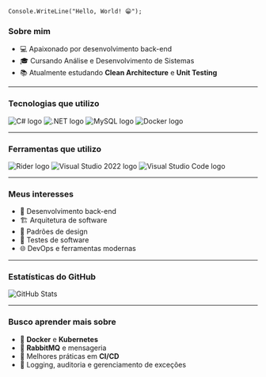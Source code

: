 `Console.WriteLine("Hello, World! 😁");`

### Sobre mim

- 💻 Apaixonado por desenvolvimento back-end
- 🎓 Cursando Análise e Desenvolvimento de Sistemas
- 📚 Atualmente estudando **Clean Architecture** e **Unit Testing**

---

### Tecnologias que utilizo

![C# logo](https://skillicons.dev/icons?i=cs)
![.NET logo](https://skillicons.dev/icons?i=dotnet)
![MySQL logo](https://skillicons.dev/icons?i=mysql&theme=light)
![Docker logo](https://skillicons.dev/icons?i=docker)

---

### Ferramentas que utilizo

![Rider logo](https://skillicons.dev/icons?i=rider&theme=light)
![Visual Studio 2022 logo](https://skillicons.dev/icons?i=visualstudio&theme=light)
![Visual Studio Code logo](https://skillicons.dev/icons?i=vscode&theme=light)

---

### Meus interesses

- 🔧 Desenvolvimento back-end
- 🏗️ Arquitetura de software
- 📐 Padrões de design
- 🧪 Testes de software
- 🌐 DevOps e ferramentas modernas

---

### Estatísticas do GitHub

![GitHub Stats](https://github-readme-stats.vercel.app/api?username=kauatwn&show_icons=true&count_private=true&theme=material-palenight)

---

### Busco aprender mais sobre

- 🌟 **Docker** e **Kubernetes**
- 🌟 **RabbitMQ** e mensageria
- 🌟 Melhores práticas em **CI/CD**
- 🌟 Logging, auditoria e gerenciamento de exceções

